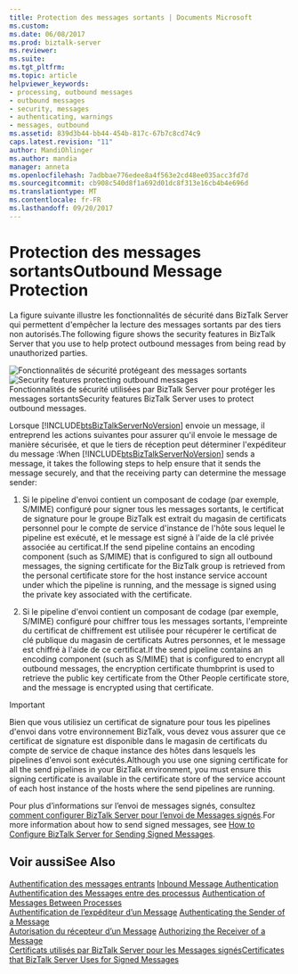 ```yaml
---
title: Protection des messages sortants | Documents Microsoft
ms.custom: 
ms.date: 06/08/2017
ms.prod: biztalk-server
ms.reviewer: 
ms.suite: 
ms.tgt_pltfrm: 
ms.topic: article
helpviewer_keywords:
- processing, outbound messages
- outbound messages
- security, messages
- authenticating, warnings
- messages, outbound
ms.assetid: 839d3b44-bb44-454b-817c-67b7c8cd74c9
caps.latest.revision: "11"
author: MandiOhlinger
ms.author: mandia
manager: anneta
ms.openlocfilehash: 7adbbae776edee8a4f563e2cd48ee035acc3fd7d
ms.sourcegitcommit: cb908c540d8f1a692d01dc8f313e16cb4b4e696d
ms.translationtype: MT
ms.contentlocale: fr-FR
ms.lasthandoff: 09/20/2017
---
```

# <a name="outbound-message-protection"></a><span data-ttu-id="cdd64-102">Protection des messages sortants</span><span class="sxs-lookup"><span data-stu-id="cdd64-102">Outbound Message Protection</span></span>
<span data-ttu-id="cdd64-103">La figure suivante illustre les fonctionnalités de sécurité dans BizTalk Server qui permettent d'empêcher la lecture des messages sortants par des tiers non autorisés.</span><span class="sxs-lookup"><span data-stu-id="cdd64-103">The following figure shows the security features in BizTalk Server that you use to help protect outbound messages from being read by unauthorized parties.</span></span>  
  
 <span data-ttu-id="cdd64-104">![Fonctionnalités de sécurité protégeant des messages sortants](../core/media/ebiz-plan-secoverview-auth-outbound.gif "ebiz_plan_secoverview_auth_outbound")</span><span class="sxs-lookup"><span data-stu-id="cdd64-104">![Security features protecting outbound messages](../core/media/ebiz-plan-secoverview-auth-outbound.gif "ebiz_plan_secoverview_auth_outbound")</span></span>  
<span data-ttu-id="cdd64-105">Fonctionnalités de sécurité utilisées par BizTalk Server pour protéger les messages sortants</span><span class="sxs-lookup"><span data-stu-id="cdd64-105">Security features BizTalk Server uses to protect outbound messages.</span></span>  
  
 <span data-ttu-id="cdd64-106">Lorsque [!INCLUDE[btsBizTalkServerNoVersion](../includes/btsbiztalkservernoversion-md.md)] envoie un message, il entreprend les actions suivantes pour assurer qu'il envoie le message de manière sécurisée, et que le tiers de réception peut déterminer l'expéditeur du message :</span><span class="sxs-lookup"><span data-stu-id="cdd64-106">When [!INCLUDE[btsBizTalkServerNoVersion](../includes/btsbiztalkservernoversion-md.md)] sends a message, it takes the following steps to help ensure that it sends the message securely, and that the receiving party can determine the message sender:</span></span>  
  
1.  <span data-ttu-id="cdd64-107">Si le pipeline d'envoi contient un composant de codage (par exemple, S/MIME) configuré pour signer tous les messages sortants, le certificat de signature pour le groupe BizTalk est extrait du magasin de certificats personnel pour le compte de service d'instance de l'hôte sous lequel le pipeline est exécuté, et le message est signé à l'aide de la clé privée associée au certificat.</span><span class="sxs-lookup"><span data-stu-id="cdd64-107">If the send pipeline contains an encoding component (such as S/MIME) that is configured to sign all outbound messages, the signing certificate for the BizTalk group is retrieved from the personal certificate store for the host instance service account under which the pipeline is running, and the message is signed using the private key associated with the certificate.</span></span>  
  
2.  <span data-ttu-id="cdd64-108">Si le pipeline d'envoi contient un composant de codage (par exemple, S/MIME) configuré pour chiffrer tous les messages sortants, l'empreinte du certificat de chiffrement est utilisée pour récupérer le certificat de clé publique du magasin de certificats Autres personnes, et le message est chiffré à l'aide de ce certificat.</span><span class="sxs-lookup"><span data-stu-id="cdd64-108">If the send pipeline contains an encoding component (such as S/MIME) that is configured to encrypt all outbound messages, the encryption certificate thumbprint is used to retrieve the public key certificate from the Other People certificate store, and the message is encrypted using that certificate.</span></span>  
  
> [!IMPORTANT]
>  <span data-ttu-id="cdd64-109">Bien que vous utilisiez un certificat de signature pour tous les pipelines d'envoi dans votre environnement BizTalk, vous devez vous assurer que ce certificat de signature est disponible dans le magasin de certificats du compte de service de chaque instance des hôtes dans lesquels les pipelines d'envoi sont exécutés.</span><span class="sxs-lookup"><span data-stu-id="cdd64-109">Although you use one signing certificate for all the send pipelines in your BizTalk environment, you must ensure this signing certificate is available in the certificate store of the service account of each host instance of the hosts where the send pipelines are running.</span></span>  
  
 <span data-ttu-id="cdd64-110">Pour plus d’informations sur l’envoi de messages signés, consultez [comment configurer BizTalk Server pour l’envoi de Messages signés](../core/how-to-configure-biztalk-server-for-sending-signed-messages.md).</span><span class="sxs-lookup"><span data-stu-id="cdd64-110">For more information about how to send signed messages, see [How to Configure BizTalk Server for Sending Signed Messages](../core/how-to-configure-biztalk-server-for-sending-signed-messages.md).</span></span>  
  
## <a name="see-also"></a><span data-ttu-id="cdd64-111">Voir aussi</span><span class="sxs-lookup"><span data-stu-id="cdd64-111">See Also</span></span>  
 <span data-ttu-id="cdd64-112">[Authentification des messages entrants](../core/inbound-message-authentication.md) </span><span class="sxs-lookup"><span data-stu-id="cdd64-112">[Inbound Message Authentication](../core/inbound-message-authentication.md) </span></span>  
 <span data-ttu-id="cdd64-113">[Authentification des Messages entre des processus](../core/authentication-of-messages-between-processes.md) </span><span class="sxs-lookup"><span data-stu-id="cdd64-113">[Authentication of Messages Between Processes](../core/authentication-of-messages-between-processes.md) </span></span>  
 <span data-ttu-id="cdd64-114">[Authentification de l’expéditeur d’un Message](../core/authenticating-the-sender-of-a-message.md) </span><span class="sxs-lookup"><span data-stu-id="cdd64-114">[Authenticating the Sender of a Message](../core/authenticating-the-sender-of-a-message.md) </span></span>  
 <span data-ttu-id="cdd64-115">[Autorisation du récepteur d’un Message](../core/authorizing-the-receiver-of-a-message.md) </span><span class="sxs-lookup"><span data-stu-id="cdd64-115">[Authorizing the Receiver of a Message](../core/authorizing-the-receiver-of-a-message.md) </span></span>  
 [<span data-ttu-id="cdd64-116">Certificats utilisés par BizTalk Server pour les Messages signés</span><span class="sxs-lookup"><span data-stu-id="cdd64-116">Certificates that BizTalk Server Uses for Signed Messages</span></span>](../core/certificates-that-biztalk-server-uses-for-signed-messages.md)
